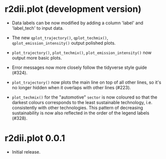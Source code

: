 # r2dii.plot (development version)

* Data labels can be now modified by adding a column 'label' and 'label_tech' to
input data.

* The new `qplot_trajectory()`, `qplot_techmix()`, `qplot_emission_intensity()`
output polished plots.

* `plot_trajectory()`, `plot_techmix()`, `plot_emission_intensity()` now output 
more basic plots.

* Error messages now more closely follow the tidyverse style guide (#324).  

* `plot_trajectory()` now plots the main line on top of all other lines, so
it's no longer hidden when it overlaps with other lines (#223).

* `plot_techmix()` for the "automotive" `sector` is now coloured so that the
darkest colours corresponds to the least sustainable technology, i.e.
consistently with other technologies. This pattern of decreasing
sustainability is now also reflected in the order of the legend labels (#328).

# r2dii.plot 0.0.1

* Initial release.
